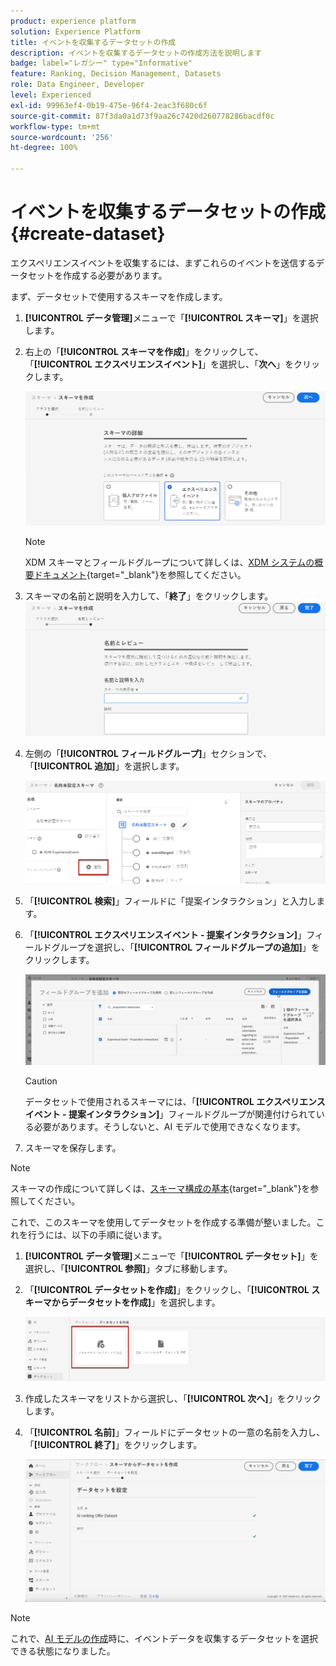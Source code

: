 ```yaml
---
product: experience platform
solution: Experience Platform
title: イベントを収集するデータセットの作成
description: イベントを収集するデータセットの作成方法を説明します
badge: label="レガシー" type="Informative"
feature: Ranking, Decision Management, Datasets
role: Data Engineer, Developer
level: Experienced
exl-id: 99963ef4-0b19-475e-96f4-2eac3f680c6f
source-git-commit: 87f3da0a1d73f9aa26c7420d260778286bacdf0c
workflow-type: tm+mt
source-wordcount: '256'
ht-degree: 100%

---
```


# イベントを収集するデータセットの作成 {#create-dataset}

エクスペリエンスイベントを収集するには、まずこれらのイベントを送信するデータセットを作成する必要があります。

まず、データセットで使用するスキーマを作成します。

1. **[!UICONTROL データ管理]**&#x200B;メニューで「**[!UICONTROL スキーマ]**」を選択します。

1. 右上の「**[!UICONTROL スキーマを作成]**」をクリックして、「**[!UICONTROL エクスペリエンスイベント]**」を選択し、「**次へ**」をクリックします。

   ![](../assets/ai-ranking-xdm-event.png)

   >[!NOTE]
   >
   >XDM スキーマとフィールドグループについて詳しくは、[XDM システムの概要ドキュメント](https://experienceleague.adobe.com/docs/experience-platform/xdm/home.html?lang=ja){target="_blank"}を参照してください。

1. スキーマの名前と説明を入力して、「**終了**」をクリックします。
   ![](../assets/ai-ranking-xdm-event-2.png)

1. 左側の「**[!UICONTROL フィールドグループ]**」セクションで、「**[!UICONTROL 追加]**」を選択します。

   ![](../assets/ai-ranking-fields-groups.png)

1. 「**[!UICONTROL 検索]**」フィールドに「提案インタラクション」と入力します。

1. 「**[!UICONTROL エクスペリエンスイベント - 提案インタラクション]**」フィールドグループを選択し、「**[!UICONTROL フィールドグループの追加]**」をクリックします。

   ![](../assets/ai-ranking-add-field-group.png)

   >[!CAUTION]
   >
   >データセットで使用されるスキーマには、「**[!UICONTROL エクスペリエンスイベント - 提案インタラクション]**」フィールドグループが関連付けられている必要があります。そうしないと、AI モデルで使用できなくなります。

1. スキーマを保存します。

>[!NOTE]
>
>スキーマの作成について詳しくは、[スキーマ構成の基本](https://experienceleague.adobe.com/docs/experience-platform/xdm/schema/composition.html?lang=ja#understanding-schemas){target="_blank"}を参照してください。

これで、このスキーマを使用してデータセットを作成する準備が整いました。これを行うには、以下の手順に従います。

1. **[!UICONTROL データ管理]**&#x200B;メニューで「**[!UICONTROL データセット]**」を選択し、「**[!UICONTROL 参照]**」タブに移動します。

1. 「**[!UICONTROL データセットを作成]**」をクリックし、「**[!UICONTROL スキーマからデータセットを作成]**」を選択します。

   ![](../assets/ai-ranking-create-dataset-from-schema.png)

1. 作成したスキーマをリストから選択し、「**[!UICONTROL 次へ]**」をクリックします。

1. 「**[!UICONTROL 名前]**」フィールドにデータセットの一意の名前を入力し、「**[!UICONTROL 終了]**」をクリックします。

   ![](../assets/ai-ranking-dataset-name.png)

>[!NOTE]
>
>これで、[AI モデルの作成](../ranking/create-ranking-strategies.md)時に、イベントデータを収集するデータセットを選択できる状態になりました。
